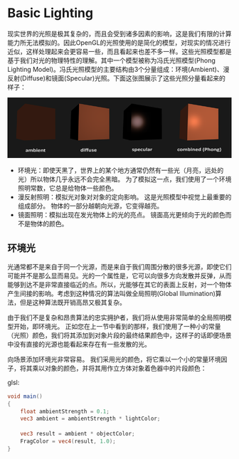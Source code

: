 # Basic Lighting
现实世界的光照是极其复杂的，而且会受到诸多因素的影响，这是我们有限的计算能力所无法模拟的。因此OpenGL的光照使用的是简化的模型，对现实的情况进行近似，这样处理起来会更容易一些，而且看起来也差不多一样。这些光照模型都是基于我们对光的物理特性的理解。其中一个模型被称为冯氏光照模型(Phong Lighting Model)。冯氏光照模型的主要结构由3个分量组成：环境(Ambient)、漫反射(Diffuse)和镜面(Specular)光照。下面这张图展示了这些光照分量看起来的样子：

![](./imgs/2.1.png)

* 环境光：即使天黑了，世界上的某个地方通常仍然有一些光（月亮，远处的光）所以物体几乎永远不会完全黑暗。 为了模拟这一点，我们使用了一个环境照明常数，它总是给物体一些颜色。
* 漫反射照明：模拟光对象对对象的定向影响。 这是光照模型中视觉上最重要的组成部分。 物体的一部分越朝向光源，它变得越亮。
* 镜面照明：模拟出现在发光物体上的光的亮点。 镜面高光更倾向于光的颜色而不是物体的颜色。

## 环境光
光通常都不是来自于同一个光源，而是来自于我们周围分散的很多光源，即使它们可能并不是那么显而易见。光的一个属性是，它可以向很多方向发散并反弹，从而能够到达不是非常直接临近的点。所以，光能够在其它的表面上反射，对一个物体产生间接的影响。考虑到这种情况的算法叫做全局照明(Global Illumination)算法，但是这种算法既开销高昂又极其复杂。

由于我们不是复杂和昂贵算法的忠实拥护者，我们将从使用非常简单的全局照明模型开始，即环境光。 正如您在上一节中看到的那样，我们使用了一种小的常量（光照）颜色，我们将其添加到对象片段的最终结果颜色中，这样子的话即便场景中没有直接的光源也能看起来存在有一些发散的光。

向场景添加环境光非常容易。 我们采用光的颜色，将它乘以一个小的常量环境因子，将其乘以对象的颜色，并将其用作立方体对象着色器中的片段颜色：

glsl:
```glsl
void main()
{
    float ambientStrength = 0.1;
    vec3 ambient = ambientStrength * lightColor;

    vec3 result = ambient * objectColor;
    FragColor = vec4(result, 1.0);
}
```